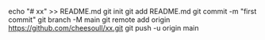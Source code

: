 echo "# xx" >> README.md
git init
git add README.md
git commit -m "first commit"
git branch -M main
git remote add origin https://github.com/cheesoull/xx.git
git push -u origin main
